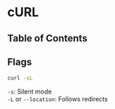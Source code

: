# cURL

## Table of Contents

## Flags
```bash
curl -sL 
```
`-s`: Silent mode  
`-L` or `--location`: Follows redirects

